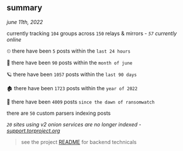
## summary
_june 11th, 2022_

currently tracking `104` groups across `150` relays & mirrors - _`57` currently online_

⏲ there have been `5` posts within the `last 24 hours`

🦈 there have been `90` posts within the `month of june`

🪐 there have been `1057` posts within the `last 90 days`

🏚 there have been `1723` posts within the `year of 2022`

🦕 there have been `4009` posts `since the dawn of ransomwatch`

there are `50` custom parsers indexing posts

_`20` sites using v2 onion services are no longer indexed - [support.torproject.org](https://support.torproject.org/onionservices/v2-deprecation/)_

> see the project [README](https://github.com/joshhighet/ransomwatch#ransomwatch--) for backend technicals
